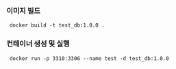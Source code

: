 

### 이미지 빌드
<pre><code> docker build -t test_db:1.0.0 . </code></pre>  

### 컨테이너 생성 및 실행
<pre><code> docker run -p 3310:3306 --name test -d test_db:1.0.0 </code></pre>  

<br/>
